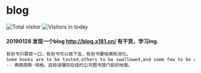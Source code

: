 # blog
![Total visitor](https://visitor-count-badge.herokuapp.com/total.svg?repo_id=cason6810.blog)
![Visitors in today](https://visitor-count-badge.herokuapp.com/today.svg?repo_id=cason6810.blog)
#### 20190128 发现一个blog http://blog.x181.cn/ 有干货，学习ing. 


```html
有些书只需尝一口，有些书可以吞下去，有些书要咀嚼和消化。
Some books are to be tasted,others to be swallowed,and some few to be chewed and digested...
-- 弗朗西斯·培根。这段话镶刻在纽约公共图书馆门前的地面。
```